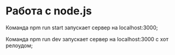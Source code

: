 # Работа с node.js

Команда npm run start запускает сервер на localhost:3000;

Команда npm run dev запускает сервер на localhost:3000 с хот релоудом;

